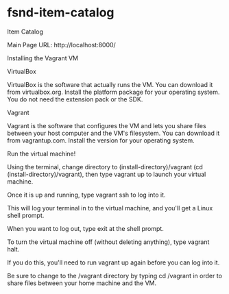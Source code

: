 # fsnd-item-catalog
Item Catalog

Main Page URL: http://localhost:8000/

Installing the Vagrant VM

VirtualBox

VirtualBox is the software that actually runs the VM. You can download it from virtualbox.org.
Install the platform package for your operating system.  You do not need the extension pack or the SDK.

Vagrant

Vagrant is the software that configures the VM and lets you share files between your host computer and the VM's filesystem.
You can download it from vagrantup.com. Install the version for your operating system.

Run the virtual machine!

Using the terminal, change directory to (install-directory)/vagrant (cd (install-directory)/vagrant),
then type vagrant up to launch your virtual machine.

Once it is up and running, type vagrant ssh to log into it.

This will log your terminal in to the virtual machine, and you'll get a Linux shell prompt.

When you want to log out, type exit at the shell prompt.

To turn the virtual machine off (without deleting anything), type vagrant halt.

If you do this, you'll need to run vagrant up again before you can log into it.

Be sure to change to the /vagrant directory by typing cd /vagrant in order to share files between your home machine and the VM. 

